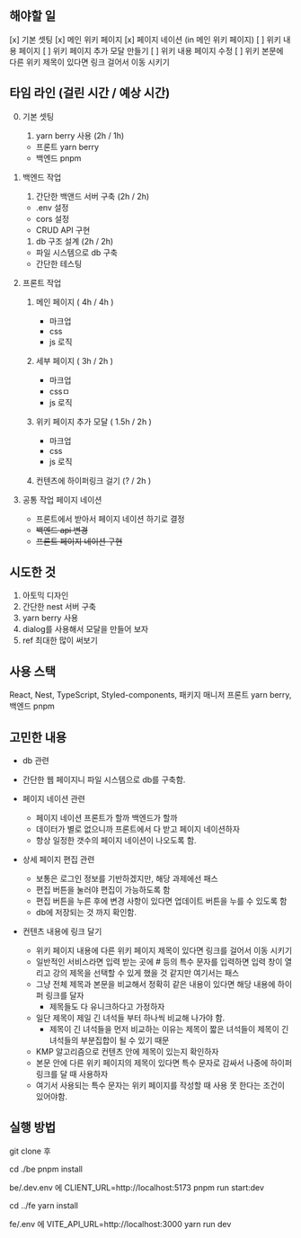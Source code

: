 ## 해야할 일

[x] 기본 셋팅
[x] 메인 위키 페이지
[x] 페이지 네이션 (in 메인 위키 페이지)
[ ] 위키 내용 페이지
[ ] 위키 페이지 추가 모달 만들기
[ ] 위키 내용 페이지 수정
[ ] 위키 본문에 다른 위키 제목이 있다면 링크 걸어서 이동 시키기

## 타임 라인 (걸린 시간 / 예상 시간)

0. 기본 셋팅

   1. yarn berry 사용 (2h / 1h)

   - 프론트 yarn berry
   - 백엔드 pnpm

1. 백엔드 작업

   1. 간단한 백앤드 서버 구축 (2h / 2h)

   - .env 설정
   - cors 설정
   - CRUD API 구현

   1. db 구조 설계 (2h / 2h)

   - 파일 시스템으로 db 구축
   - 간단한 테스팅

2. 프론트 작업

   1. 메인 페이지 ( 4h / 4h )

      - 마크업
      - css
      - js 로직

   2. 세부 페이지 ( 3h / 2h )

      - 마크업
      - cssㅁ
      - js 로직

   3. 위키 페이지 추가 모달 ( 1.5h / 2h )

      - 마크업
      - css
      - js 로직

   4. 컨텐츠에 하이퍼링크 걸기 (? / 2h )

3. 공통 작업 페이지 네이션
   - 프론트에서 받아서 페이지 네이션 하기로 결정
   - ~~백엔드 api 변경~~
   - ~~프론트 페이지 네이션 구현~~

## 시도한 것

1. 아토믹 디자인
2. 간단한 nest 서버 구축
3. yarn berry 사용
4. dialog를 사용해서 모달을 만들어 보자
5. ref 최대한 많이 써보기

## 사용 스택

React, Nest, TypeScript, Styled-components, 패키지 매니저 프론트 yarn berry, 백엔드 pnpm

## 고민한 내용

- db 관련
- 간단한 웹 페이지니 파일 시스템으로 db를 구축함.

- 페이지 네이션 관련

  - 페이지 네이션 프론트가 할까 백엔드가 할까
  - 데이터가 별로 없으니까 프론트에서 다 받고 페이지 네이션하자
  - 항상 일정한 갯수의 페이지 네이션이 나오도록 함.

- 상세 페이지 편집 관련

  - 보통은 로그인 정보를 기반하겠지만, 해당 과제에선 패스
  - 편집 버튼을 눌러야 편집이 가능하도록 함
  - 편집 버튼을 누른 후에 변경 사항이 있다면 업데이트 버튼을 누를 수 있도록 함
  - db에 저장되는 것 까지 확인함.

- 컨텐츠 내용에 링크 달기
  - 위키 페이지 내용에 다른 위키 페이지 제목이 있다면 링크를 걸어서 이동 시키기
  - 일반적인 서비스라면 입력 받는 곳에 # 등의 특수 문자를 입력하면 입력 창이 열리고 강의 제목을 선택할 수 있게 했을 것 같지만 여기서는 패스
  - 그냥 전체 제목과 본문을 비교해서 정확히 같은 내용이 있다면 해당 내용에 하이퍼 링크를 달자
    - 제목들도 다 유니크하다고 가정하자
  - 일단 제목이 제일 긴 녀석들 부터 하나씩 비교해 나가야 함.
    - 제목이 긴 녀석들을 먼저 비교하는 이유는 제목이 짧은 녀석들이 제목이 긴 녀석들의 부분집합이 될 수 있기 때문
  - KMP 알고리즘으로 컨텐츠 안에 제목이 있는지 확인하자
  - 본문 안에 다른 위키 페이지의 제목이 있다면 특수 문자로 감싸서 나중에 하이퍼링크를 달 때 사용하자
  - 여기서 사용되는 특수 문자는 위키 페이지를 작성할 때 사용 못 한다는 조건이 있어야함.

## 실행 방법

git clone 후

cd ./be
pnpm install

be/.dev.env 에
CLIENT_URL=http://localhost:5173
pnpm run start:dev

cd ../fe
yarn install

fe/.env 에
VITE_API_URL=http://localhost:3000
yarn run dev
